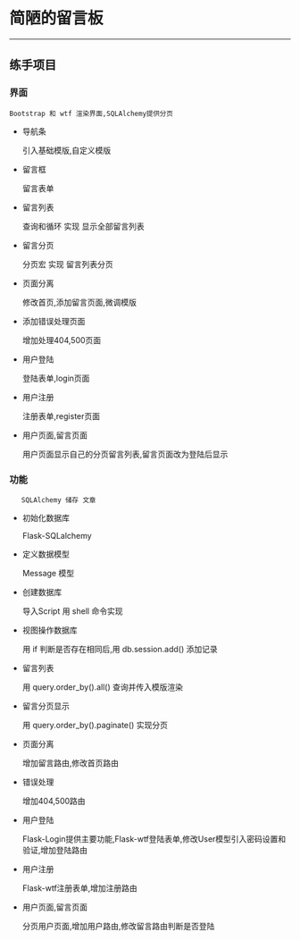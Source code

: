 # 简陋的留言板

---

## 练手项目

### 界面

    Bootstrap 和 wtf 渲染界面,SQLAlchemy提供分页

- 导航条

    引入基础模版,自定义模版
 
- 留言框

    留言表单

- 留言列表

    查询和循环 实现 显示全部留言列表

- 留言分页

    分页宏 实现 留言列表分页

- 页面分离

    修改首页,添加留言页面,微调模版

- 添加错误处理页面

    增加处理404,500页面

- 用户登陆

    登陆表单,login页面

- 用户注册

    注册表单,register页面

- 用户页面,留言页面

    用户页面显示自己的分页留言列表,留言页面改为登陆后显示

### 功能

       SQLAlchemy 储存 文章

- 初始化数据库

    Flask-SQLalchemy

- 定义数据模型

    Message 模型

- 创建数据库

    导入Script 用 shell 命令实现

- 视图操作数据库

    用 if 判断是否存在相同后,用 db.session.add() 添加记录

- 留言列表

    用 query.order_by().all() 查询并传入模版渲染

- 留言分页显示

    用 query.order_by().paginate() 实现分页

- 页面分离

    增加留言路由,修改首页路由

- 错误处理

    增加404,500路由

- 用户登陆

    Flask-Login提供主要功能,Flask-wtf登陆表单,修改User模型引入密码设置和验证,增加登陆路由

- 用户注册

    Flask-wtf注册表单,增加注册路由

- 用户页面,留言页面

    分页用户页面,增加用户路由,修改留言路由判断是否登陆

